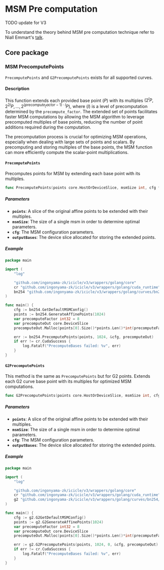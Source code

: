 # MSM Pre computation

TODO update for V3

To understand the theory behind MSM pre computation technique refer to Niall Emmart's [talk](https://youtu.be/KAWlySN7Hm8?feature=shared&t=1734).

## Core package

### MSM PrecomputePoints

`PrecomputePoints` and `G2PrecomputePoints` exists for all supported curves.

#### Description

This function extends each provided base point $(P)$ with its multiples $(2^lP, 2^{2l}P, ..., 2^{(precompute_factor - 1) \cdot l}P)$, where $(l)$ is a level of precomputation determined by the `precompute_factor`. The extended set of points facilitates faster MSM computations by allowing the MSM algorithm to leverage precomputed multiples of base points, reducing the number of point additions required during the computation.

The precomputation process is crucial for optimizing MSM operations, especially when dealing with large sets of points and scalars. By precomputing and storing multiples of the base points, the MSM function can more efficiently compute the scalar-point multiplications.

#### `PrecomputePoints`

Precomputes points for MSM by extending each base point with its multiples.

```go
func PrecomputePoints(points core.HostOrDeviceSlice, msmSize int, cfg *core.MSMConfig, outputBases core.DeviceSlice) cr.CudaError
```

##### Parameters

- **`points`**: A slice of the original affine points to be extended with their multiples.
- **`msmSize`**: The size of a single msm in order to determine optimal parameters.
- **`cfg`**: The MSM configuration parameters.
- **`outputBases`**: The device slice allocated for storing the extended points.

##### Example

```go
package main

import (
	"log"

	"github.com/ingonyama-zk/icicle/v3/wrappers/golang/core"
	cr "github.com/ingonyama-zk/icicle/v3/wrappers/golang/cuda_runtime"
	bn254 "github.com/ingonyama-zk/icicle/v3/wrappers/golang/curves/bn254"
)

func main() {
	cfg := bn254.GetDefaultMSMConfig()
	points := bn254.GenerateAffinePoints(1024)
	var precomputeFactor int32 = 8
	var precomputeOut core.DeviceSlice
	precomputeOut.Malloc(points[0].Size()*points.Len()*int(precomputeFactor), points[0].Size())

	err := bn254.PrecomputePoints(points, 1024, &cfg, precomputeOut)
	if err != cr.CudaSuccess {
		log.Fatalf("PrecomputeBases failed: %v", err)
	}
}
```

#### `G2PrecomputePoints`

This method is the same as `PrecomputePoints` but for G2 points. Extends each G2 curve base point with its multiples for optimized MSM computations.

```go
func G2PrecomputePoints(points core.HostOrDeviceSlice, msmSize int, cfg *core.MSMConfig, outputBases core.DeviceSlice) cr.CudaError
```

##### Parameters

- **`points`**: A slice of the original affine points to be extended with their multiples.
- **`msmSize`**: The size of a single msm in order to determine optimal parameters.
- **`cfg`**: The MSM configuration parameters.
- **`outputBases`**: The device slice allocated for storing the extended points.

##### Example

```go
package main

import (
	"log"

	"github.com/ingonyama-zk/icicle/v3/wrappers/golang/core"
	cr "github.com/ingonyama-zk/icicle/v3/wrappers/golang/cuda_runtime"
	g2 "github.com/ingonyama-zk/icicle/v3/wrappers/golang/curves/bn254/g2"
)

func main() {
	cfg := g2.G2GetDefaultMSMConfig()
	points := g2.G2GenerateAffinePoints(1024)
	var precomputeFactor int32 = 8
	var precomputeOut core.DeviceSlice
	precomputeOut.Malloc(points[0].Size()*points.Len()*int(precomputeFactor), points[0].Size())

	err := g2.G2PrecomputePoints(points, 1024, 0, &cfg, precomputeOut)
	if err != cr.CudaSuccess {
		log.Fatalf("PrecomputeBases failed: %v", err)
	}
}
```
